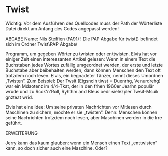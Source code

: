 # Twist
Wichtig: Vor dem Ausführen des Quellcodes muss der Path der Wörterliste Datei direkt am Anfang des Codes angepasst werden!

ABGABE
Name: Nils Steffien (FA91)
! Die PAP Abgabe für twist() befindet sich im Ordner Twist\PAP Abgabe\

Programm, um gegeben Wörter zu twisten oder enttwisten.
Elvis hat vor einiger Zeit einen interessanten Artikel gelesen: Wenn in einem Text die Buchstaben jedes Wortes zufällig umgeordnet werden, der erste und letzte Buchstabe aber beibehalten werden, dann können Menschen den Text oft trotzdem noch lesen. Elvis, ein begnadeter Tänzer, nennt dieses Umordnen „Twisten“. 
  Zum Beispiel:
    Der Twsit
    (Eigsnclh tiwst = Duenrhg, Venurdrehg) war ein Mdaotenz im 4/4-Tkat,
    der in den frhen 1960er Jearhn populär wrude und zu
    Rcok'n'Roll, Ryhthm and Bleus oedr sielezpler Twsit-Msuik gnzteat wrid.


Elvis hat eine Idee: Um seine privaten Nachrichten vor Mitlesen durch Maschinen zu sichern, möchte er sie „twisten“. Denn: Menschen können seine Nachrichten trotzdem noch lesen, aber Maschinen werden in die Irre geführt.

ERWEITERUNG

Jerry kann das kaum glauben: wenn ein Mensch einen Text „enttwisten“ kann, so doch sicher auch eine Maschine. Oder?


